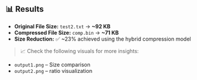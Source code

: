 ## 📊 Results

- **Original File Size:** `test2.txt` → **~92 KB**
- **Compressed File Size:** `comp.bin` → **~71 KB**
- **Size Reduction:** ✅ ~23% achieved using the hybrid compression model

> 📈 Check the following visuals for more insights:
- `output1.png` – Size comparison
- `output2.png` – ratio visualization
